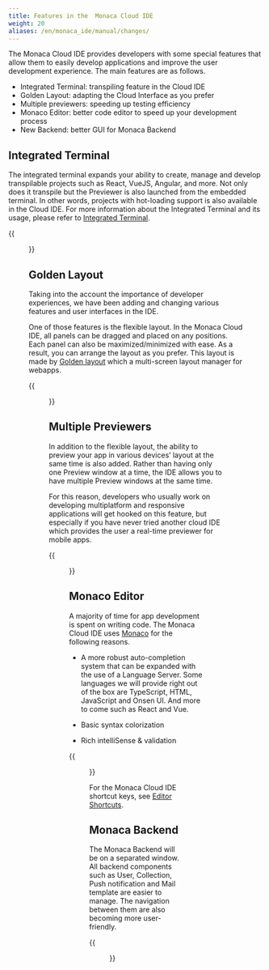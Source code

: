 ```yaml
---
title: Features in the  Monaca Cloud IDE
weight: 20
aliases: /en/monaca_ide/manual/changes/
---
```


The Monaca Cloud IDE provides developers with some special features that allow them to easily develop applications and improve the user development experience. The main features are as follows.

- Integrated Terminal: transpiling feature in the Cloud IDE
- Golden Layout: adapting the Cloud Interface as you prefer
- Multiple previewers: speeding up testing efficiency
- Monaco Editor: better code editor to speed up your development process
- New Backend: better GUI for Monaca Backend

## Integrated Terminal

The integrated terminal expands your ability to create, manage and develop transpilable projects such as React, VueJS, Angular, and more. Not only does it transpile but the Previewer is also launched from the embedded terminal. In other words, projects with hot-loading support is also available in the Cloud IDE. For more information about the Integrated Terminal and its usage, please refer to [Integrated Terminal](../terminal).

{{<figure src="/images/monaca_ide/manual/changes/terminal.png">}}

## Golden Layout

Taking into the account the importance of developer experiences, we have been adding and changing various features and user interfaces in the IDE.

One of those features is the flexible layout. In the Monaca Cloud IDE, all panels can be dragged and placed on any positions. Each panel can also be maximized/minimized with ease. As a result, you can arrange the layout as you prefer. This layout is made by [Golden layout](http://golden-layout.com/) which a multi-screen layout manager for webapps.

{{<figure src="/images/monaca_ide/manual/changes/1.png" >}}

## Multiple Previewers

In addition to the flexible layout, the ability to preview your app in various devices’ layout at the same time is also added. Rather than having only one Preview window at a time, the IDE allows you to have multiple Preview windows at the same time. 

For this reason, developers who usually work on developing multiplatform and responsive applications will get hooked on this feature, but especially if you have never tried another cloud IDE which provides the user a real-time previewer for mobile apps.

{{<figure src="/images/monaca_ide/manual/changes/2.png">}}

## Monaco Editor

A majority of time for app development is spent on writing code. 
The Monaca Cloud IDE uses [Monaco](https://microsoft.github.io/monaco-editor/) for the following reasons.

- A more robust auto-completion system that can be expanded with the use of a Language Server. Some languages we will provide right out of the box are TypeScript, HTML, JavaScript and Onsen UI. And more to come such as React and Vue.

- Basic syntax colorization

- Rich intelliSense & validation

{{<figure src="/images/monaca_ide/manual/changes/3.png">}}

For the Monaca Cloud IDE shortcut keys, see [Editor Shortcuts](../code_editor/editor/).

## Monaca Backend

The Monaca Backend will be on a separated window. All backend components such as User, Collection, Push notification and Mail template are easier to manage. The navigation between them are also becoming more user-friendly.

{{<figure src="/images/monaca_ide/manual/changes/4.png">}}


